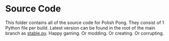# Source Code
This folder contains all of the source code for Polish Pong. They consist of 1 Python file per build. Latest version can be found in the root of the main branch as [stable.py](https://github.com/Buggem/polish-pong/blob/main/stable.py). Happy gaming. Or modding. Or creating. Or corrupting.
